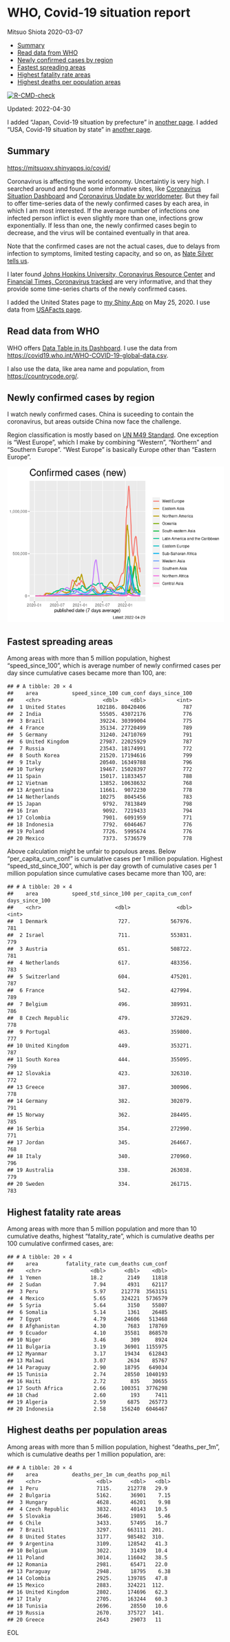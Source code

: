 WHO, Covid-19 situation report
================
Mitsuo Shiota
2020-03-07

-   [Summary](#summary)
-   [Read data from WHO](#read-data-from-who)
-   [Newly confirmed cases by region](#newly-confirmed-cases-by-region)
-   [Fastest spreading areas](#fastest-spreading-areas)
-   [Highest fatality rate areas](#highest-fatality-rate-areas)
-   [Highest deaths per population
    areas](#highest-deaths-per-population-areas)

<!-- badges: start -->

[![R-CMD-check](https://github.com/mitsuoxv/covid/workflows/R-CMD-check/badge.svg)](https://github.com/mitsuoxv/covid/actions)
<!-- badges: end -->

Updated: 2022-04-30

I added “Japan, Covid-19 situation by prefecture” in [another
page](Japan.md). I added “USA, Covid-19 situation by state” in [another
page](USA.md).

## Summary

<https://mitsuoxv.shinyapps.io/covid/>

Coronavirus is affecting the world economy. Uncertaintiy is very high. I
searched around and found some informative sites, like [Coronavirus
Situation
Dashboard](https://who.maps.arcgis.com/apps/opsdashboard/index.html#/c88e37cfc43b4ed3baf977d77e4a0667)
and [Coronavirus Update by
worldometer](https://www.worldometers.info/coronavirus/). But they fail
to offer time-series data of the newly confirmed cases by each area, in
which I am most interested. If the average number of infections one
infected person inflict is even slightly more than one, infections grow
exponentially. If less than one, the newly confirmed cases begin to
decrease, and the virus will be contained eventually in that area.

Note that the confirmed cases are not the actual cases, due to delays
from infection to symptoms, limited testing capacity, and so on, as
[Nate Silver tells
us](https://fivethirtyeight.com/features/coronavirus-case-counts-are-meaningless/).

I later found [Johns Hopkins University, Coronavirus Resource
Center](https://coronavirus.jhu.edu/) and [Financial Times, Coronavirus
tracked](https://www.ft.com/content/a26fbf7e-48f8-11ea-aeb3-955839e06441)
are very informative, and that they provide some time-series charts of
the newly confirmed cases.

I added the United States page to [my Shiny
App](https://mitsuoxv.shinyapps.io/covid/) on May 25, 2020. I use data
from [USAFacts
page](https://usafacts.org/visualizations/coronavirus-covid-19-spread-map/).

## Read data from WHO

WHO offers [Data Table in its Dashboard](https://covid19.who.int/table).
I use the data from
<https://covid19.who.int/WHO-COVID-19-global-data.csv>.

I also use the data, like area name and population, from
<https://countrycode.org/>.

## Newly confirmed cases by region

I watch newly confirmed cases. China is suceeding to contain the
coronavirus, but areas outside China now face the challenge.

Region classification is mostly based on [UN M49
Standard](https://unstats.un.org/unsd/methodology/m49/). One exception
is “West Europe”, which I make by combining “Western”, “Northern” and
“Southern Europe”. “West Europe” is basically Europe other than “Eastern
Europe”.

![](README_files/figure-gfm/chart-1.png)<!-- -->

## Fastest spreading areas

Among areas with more than 5 million population, highest
“speed_since_100”, which is average number of newly confirmed cases per
day since cumulative cases became more than 100, are:

    ## # A tibble: 20 × 4
    ##    area           speed_since_100 cum_conf days_since_100
    ##    <chr>                    <dbl>    <dbl>          <int>
    ##  1 United States          102186. 80420406            787
    ##  2 India                   55505. 43072176            776
    ##  3 Brazil                  39224. 30399004            775
    ##  4 France                  35134. 27720499            789
    ##  5 Germany                 31240. 24710769            791
    ##  6 United Kingdom          27987. 22025929            787
    ##  7 Russia                  23543. 18174991            772
    ##  8 South Korea             21520. 17194616            799
    ##  9 Italy                   20540. 16349788            796
    ## 10 Turkey                  19467. 15028397            772
    ## 11 Spain                   15017. 11833457            788
    ## 12 Vietnam                 13852. 10638632            768
    ## 13 Argentina               11661.  9072230            778
    ## 14 Netherlands             10275   8045456            783
    ## 15 Japan                    9792.  7813849            798
    ## 16 Iran                     9092.  7219433            794
    ## 17 Colombia                 7901.  6091959            771
    ## 18 Indonesia                7792.  6046467            776
    ## 19 Poland                   7726.  5995674            776
    ## 20 Mexico                   7373.  5736579            778

Above calculation might be unfair to populous areas. Below
“per_capita_cum_conf” is cumulative cases per 1 million population.
Highest “speed_std_since_100”, which is per day growth of cumulative
cases per 1 million population since cumulative cases became more than
100, are:

    ## # A tibble: 20 × 4
    ##    area           speed_std_since_100 per_capita_cum_conf days_since_100
    ##    <chr>                        <dbl>               <dbl>          <int>
    ##  1 Denmark                       727.             567976.            781
    ##  2 Israel                        711.             553831.            779
    ##  3 Austria                       651.             508722.            781
    ##  4 Netherlands                   617.             483356.            783
    ##  5 Switzerland                   604.             475201.            787
    ##  6 France                        542.             427994.            789
    ##  7 Belgium                       496.             389931.            786
    ##  8 Czech Republic                479.             372629.            778
    ##  9 Portugal                      463.             359800.            777
    ## 10 United Kingdom                449.             353271.            787
    ## 11 South Korea                   444.             355095.            799
    ## 12 Slovakia                      423.             326310.            772
    ## 13 Greece                        387.             300906.            778
    ## 14 Germany                       382.             302079.            791
    ## 15 Norway                        362.             284495.            785
    ## 16 Serbia                        354.             272990.            771
    ## 17 Jordan                        345.             264667.            768
    ## 18 Italy                         340.             270960.            796
    ## 19 Australia                     338.             263038.            779
    ## 20 Sweden                        334.             261715.            783

## Highest fatality rate areas

Among areas with more than 5 million population and more than 10
cumulative deaths, highest “fatality_rate”, which is cumulative deaths
per 100 cumulative confirmed cases, are:

    ## # A tibble: 20 × 4
    ##    area         fatality_rate cum_deaths cum_conf
    ##    <chr>                <dbl>      <dbl>    <dbl>
    ##  1 Yemen                18.2        2149    11818
    ##  2 Sudan                 7.94       4931    62117
    ##  3 Peru                  5.97     212778  3563151
    ##  4 Mexico                5.65     324221  5736579
    ##  5 Syria                 5.64       3150    55807
    ##  6 Somalia               5.14       1361    26485
    ##  7 Egypt                 4.79      24606   513468
    ##  8 Afghanistan           4.30       7683   178769
    ##  9 Ecuador               4.10      35581   868570
    ## 10 Niger                 3.46        309     8924
    ## 11 Bulgaria              3.19      36901  1155975
    ## 12 Myanmar               3.17      19434   612843
    ## 13 Malawi                3.07       2634    85767
    ## 14 Paraguay              2.90      18795   649034
    ## 15 Tunisia               2.74      28550  1040193
    ## 16 Haiti                 2.72        835    30655
    ## 17 South Africa          2.66     100351  3776298
    ## 18 Chad                  2.60        193     7411
    ## 19 Algeria               2.59       6875   265773
    ## 20 Indonesia             2.58     156240  6046467

## Highest deaths per population areas

Among areas with more than 5 million population, highest
“deaths_per_1m”, which is cumulative deaths per 1 million population,
are:

    ## # A tibble: 20 × 4
    ##    area           deaths_per_1m cum_deaths pop_mil
    ##    <chr>                  <dbl>      <dbl>   <dbl>
    ##  1 Peru                   7115.     212778   29.9 
    ##  2 Bulgaria               5162.      36901    7.15
    ##  3 Hungary                4628.      46201    9.98
    ##  4 Czech Republic         3832.      40143   10.5 
    ##  5 Slovakia               3646.      19891    5.46
    ##  6 Chile                  3433.      57495   16.7 
    ##  7 Brazil                 3297.     663111  201.  
    ##  8 United States          3177.     985482  310.  
    ##  9 Argentina              3109.     128542   41.3 
    ## 10 Belgium                3022.      31439   10.4 
    ## 11 Poland                 3014.     116042   38.5 
    ## 12 Romania                2981.      65471   22.0 
    ## 13 Paraguay               2948.      18795    6.38
    ## 14 Colombia               2925.     139785   47.8 
    ## 15 Mexico                 2883.     324221  112.  
    ## 16 United Kingdom         2802.     174696   62.3 
    ## 17 Italy                  2705.     163244   60.3 
    ## 18 Tunisia                2696.      28550   10.6 
    ## 19 Russia                 2670.     375727  141.  
    ## 20 Greece                 2643       29073   11

EOL
